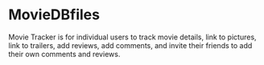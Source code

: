 MovieDBfiles
============
Movie Tracker is for individual users to track movie details, link to pictures, link to trailers, add reviews,
add comments, and invite their friends to add their own comments and reviews.  
